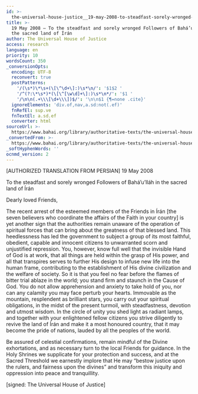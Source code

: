 ```yaml
---
id: >-
  the-universal-house-justice__19-may-2008-to-steadfast-sorely-wronged-followers-bahaullah-in-sacred-land-iran__3129283160__en
title: >-
  19 May 2008 – To the steadfast and sorely wronged Followers of Bahá’u’lláh in
  the sacred land of Írán
author: The Universal House of Justice
access: research
language: en
priority: 10
wordsCount: 350
_conversionOpts:
  encoding: UTF-8
  reconvert: true
  postPatterns:
    '/(\s*)\*\s+(\[\^\d+\]:)\s*\n/': '$1$2 '
    '/^(?:\*\s*)*(\[\^[\w\d]+\]:)\s*\n*/': '$1 '
    '/\n\n(.+\\\[\d+\\\])$/': '\n\n$1 {¶=none .cite}'
  ignoreElements: 'div.of,nav,a.sd:not(.ef)'
  fnRefEl: sup.ve
  fnTextEl: a.sd.ef
  converter: html
sourceUrl: >-
  https://www.bahai.org/library/authoritative-texts/the-universal-house-of-justice/messages/20080519_001/20080519_001.xhtml
_convertedFrom: >-
  https://www.bahai.org/library/authoritative-texts/the-universal-house-of-justice/messages/20080519_001/20080519_001.xhtml
_softHyphenWords: ''
ocnmd_version: 2
---
```

\[AUTHORIZED TRANSLATION FROM PERSIAN\]
19 May 2008

To the steadfast and sorely wronged Followers of Bahá’u’lláh in the sacred land of Írán

Dearly loved Friends,

The recent arrest of the esteemed members of the Friends in Írán \[the seven believers who coordinate the affairs of the Faith in your country\] is yet another sign that the authorities remain unaware of the operation of spiritual forces that can bring about the greatness of that blessed land. This heedlessness has led the government to subject a group of its most faithful, obedient, capable and innocent citizens to unwarranted scorn and unjustified repression. You, however, know full well that the invisible Hand of God is at work, that all things are held within the grasp of His power, and all that transpires serves to further His design to infuse new life into the human frame, contributing to the establishment of His divine civilization and the welfare of society. So it is that you feel no fear before the flames of bitter trial ablaze in the world; you stand firm and staunch in the Cause of God. You do not allow apprehension and anxiety to take hold of you, nor can any calamity you may face perturb your hearts. Immovable as the mountain, resplendent as brilliant stars, you carry out your spiritual obligations, in the midst of the present turmoil, with steadfastness, devotion and utmost wisdom. In the circle of unity you shed light as radiant lamps, and together with your enlightened fellow citizens you strive diligently to revive the land of Írán and make it a most honoured country, that it may become the pride of nations, lauded by all the peoples of the world.

Be assured of celestial confirmations, remain mindful of the Divine exhortations, and as necessary turn to the local Friends for guidance. In the Holy Shrines we supplicate for your protection and success, and at the Sacred Threshold we earnestly implore that He may “bestow justice upon the rulers, and fairness upon the divines” and transform this iniquity and oppression into peace and tranquillity.

\[signed: The Universal House of Justice\]
